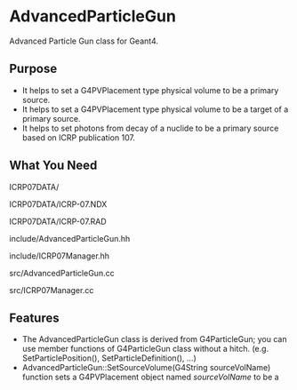 # AdvancedParticleGun
Advanced Particle Gun class for Geant4.



## Purpose

- It helps to set a G4PVPlacement type physical volume to be a primary source.
- It helps to set a G4PVPlacement type physical volume to be a target of a primary source.
- It helps to set photons from decay of a nuclide to be a primary source based on ICRP publication 107.



## What You Need

ICRP07DATA/

ICRP07DATA/ICRP-07.NDX

ICRP07DATA/ICRP-07.RAD

include/AdvancedParticleGun.hh

include/ICRP07Manager.hh

src/AdvancedParticleGun.cc

src/ICRP07Manager.cc



## Features

- The AdvancedParticleGun class is derived from G4ParticleGun; you can use member functions of G4ParticleGun class without a hitch. (e.g. SetParticlePosition(), SetParticleDefinition(), ...)
- AdvancedParticleGun::SetSourceVolume(G4String sourceVolName) function sets a G4PVPlacement object named *sourceVolName* to be a primary source term.
  - Primary particle positions will be sampled uniformly inside the volume. (using rejection method)
  - The *sourceVolName* must be unique.
- AdvancedParticleGun::SetTargetVolume(G4String targetVolName, G4double margin = 0.) function sets a G4PVPlacement object named *targetVolName* to be a target.
  - Primary particle directions will be sampled uniformly & isotropically within conical solid angle that completely surrounds the target volume (+ margin).
  - The *targetVolName* must be unique.
  - The particle weight (biasing) will be multiplied by *solid angle / 4pi*.
- AdvancedParticleGun::SetNuclideSource(G4String nuclideName) function sets a nuclide to be a gamma-ray primary source term.
  - The gamma-rays from the nuclide will be set to be primary particles, corresponding to the yield and decay chain (fractions of daughter nuclides) described in ICRP107.
  - *nuclideName* must be written in the following form: "Cs-137", "Co-60", ...
  - The function only considers photons (X-rays, gamma-rays, annihilation photons).
  - Users can set minimum energy of primary photons by using AdvancedParticleGun::SetMinPhotonEnergy(G4double minPhotonEnergy) in order to ignore production of low energy X-rays (e.g. a few keV X-rays).
  - The particle weight (biasing) will be multiplied by *total yield*.
  - The function does NOT consider half-lives of daughter nuclides, so that the actual activities of the daughter nuclides in real case might be different.


## How To Use

1. Copy files below to your project:
   - ICRP07DATA/
     - ICRP07DATA/ICRP-07.NDX
     - ICRP07DATA/ICRP-07.RAD
   - include/AdvancedParticleGun.hh
   - include/ICRP07Manager.hh
   - src/AdvancedParticleGun.cc
   - src/ICRP07Manager.cc
2. In your own class derived from G4VUserPrimaryGeneratorAction class, replace G4ParticleGun* type class member to AdvancedParticleGun* type one.
3. That's all! Have fun.


## License

Copyright (c) 2021, Evan Kim (evandde@gmail.com)

All files except `ICRP07DATA` directory and its inside are licensed under a Creative Commons license: https://creativecommons.org/licenses/by-nc-sa/4.0/

The files in `ICRP07DATA` directory is from ICRP 107 copyright 2008 Eckerman and Endo. This data is provided with the following text in the license.txt file:

ICRP-07 Data Files Copyright Notice

Copyright (C) 2008 A. Endo and K.F. Eckerman, Authors. All Rights Reserved.

Permission is hereby granted to any person obtaining a copies of the ICRP-07 data files and associated documentation to use, copy, and distribute these materials and the documentation for educational, research, and not-for-profit purposes, without fee and without a signed licensing agreement provided that the file LICENSE.TXT containing the above copyright notice, this paragraph and the following two paragraphs appears in all copies, modifications, and distributions.

IN NO EVENT SHALL THE AUTHORS BE LIABLE TO ANY PARTY FOR DIRECT, INDIRECT, SPECIAL, INCIDENTAL, OR CONSEQUENTIAL DAMAGES, INCLUDING LOST PROFITS, ARISING OUT OF THE USE OF THE SOFTWARE, ITS DATA FILES, AND THE DOCUMENTATION.

THE AUTHORS SPECIFICALLY DISCLAIMS ANY WARRANTIES, INCLUDING, BUT NOT LIMITED TO, THE IMPLIED WARRANTIES OF MERCHANTABILITY AND FITNESS FOR A PARTICULAR PURPOSE. THE SOFTWARE, DATA FILES AND ACCOMPANYING DOCUMENTATION PROVIDED HEREUNDER IS PROVIDED "AS IS". THE AUTHORS HAVE NO OBLIGATION TO PROVIDE MAINTENANCE, SUPPORT, FUTURE UPDATES, ENHANCEMENTS, OR MODIFICATIONS TO THE SOFTWARE.
